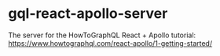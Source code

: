 # gql-react-apollo-server
The server for the HowToGraphQL React + Apollo tutorial: https://www.howtographql.com/react-apollo/1-getting-started/
